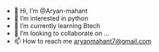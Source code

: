 - 👋 Hi, I’m @Aryan-mahant
- 👀 I’m interested in python
- 🌱 I’m currently learning Btech
- 💞️ I’m looking to collaborate on ...
- 📫 How to reach me aryanmahant7@gmail.com

<!---
Aryan-mahant/Aryan-mahant is a ✨ special ✨ repository because its `README.md` (this file) appears on your GitHub profile.
You can click the Preview link to take a look at your changes.
--->
